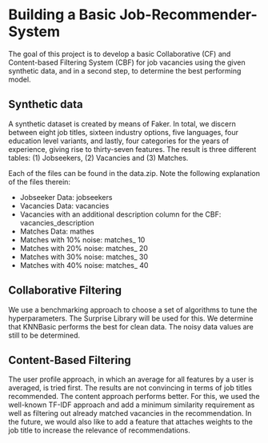 # Building a Basic Job-Recommender-System

The goal of this project is to develop a basic Collaborative (CF) and Content-based Filtering System (CBF) for job vacancies using the given synthetic data, and in a second step, to determine the best performing model.

## Synthetic data
A synthetic dataset is created by means of Faker. In total, we discern between eight job titles, sixteen industry options, five languages, four education level variants, and lastly, four categories for the years of experience, giving rise to thirty-seven features. The result is three different tables: (1) Jobseekers, (2) Vacancies and (3) Matches.

Each of the files can be found in the data.zip. Note the following explanation of the files therein:
* Jobseeker Data: jobseekers
* Vacancies Data: vacancies
* Vacancies with an additional description column for the CBF: vacancies_description
* Matches Data: mathes
* Matches with 10% noise: matches_ 10
* Matches with 20% noise: matches_ 20
* Matches with 30% noise: matches_ 30
* Matches with 40% noise: matches_ 40

## Collaborative Filtering
We use a benchmarking approach to choose a set of algorithms to tune the hyperparameters. The Surprise Library will be used for this. We determine that KNNBasic performs the best for clean data. The noisy data values are still to be determined.

## Content-Based Filtering
The user profile approach, in which an average for all features by a user is averaged, is tried first. The results are not convincing in terms of job titles recommended. The content approach performs better. For this, we used the well-known TF-IDF approach and add a minimum similarity requirement as well as filtering out already matched vacancies in the recommendation. In the future, we would also like to add a feature that attaches weights to the job title to increase the relevance of recommendations.
